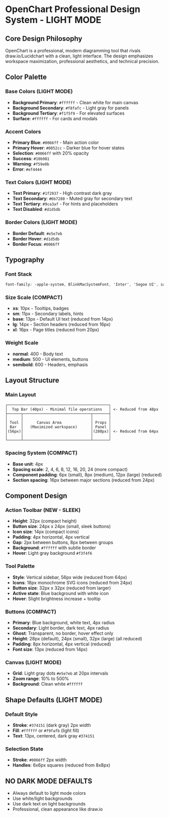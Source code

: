 # OpenChart Professional Design System - LIGHT MODE

## Core Design Philosophy
OpenChart is a professional, modern diagramming tool that rivals draw.io/Lucidchart with a clean, light interface. The design emphasizes workspace maximization, professional aesthetics, and technical precision.

## Color Palette

### Base Colors (LIGHT MODE)
- **Background Primary**: `#ffffff` - Clean white for main canvas
- **Background Secondary**: `#f8fafc` - Light gray for panels
- **Background Tertiary**: `#f1f5f9` - For elevated surfaces
- **Surface**: `#ffffff` - For cards and modals

### Accent Colors
- **Primary Blue**: `#0066ff` - Main action color
- **Primary Hover**: `#0052cc` - Darker blue for hover states
- **Selection**: `#0066ff` with 20% opacity
- **Success**: `#10b981`
- **Warning**: `#f59e0b`
- **Error**: `#ef4444`

### Text Colors (LIGHT MODE)
- **Text Primary**: `#1f2937` - High contrast dark gray
- **Text Secondary**: `#6b7280` - Muted gray for secondary text
- **Text Tertiary**: `#9ca3af` - For hints and placeholders
- **Text Disabled**: `#d1d5db`

### Border Colors (LIGHT MODE)
- **Border Default**: `#e5e7eb`
- **Border Hover**: `#d1d5db`
- **Border Focus**: `#0066ff`

## Typography

### Font Stack
```css
font-family: -apple-system, BlinkMacSystemFont, 'Inter', 'Segoe UI', sans-serif;
```

### Size Scale (COMPACT)
- **xs**: 10px - Tooltips, badges
- **sm**: 11px - Secondary labels, hints
- **base**: 13px - Default UI text (reduced from 14px)
- **lg**: 14px - Section headers (reduced from 16px)
- **xl**: 16px - Page titles (reduced from 20px)

### Weight Scale
- **normal**: 400 - Body text
- **medium**: 500 - UI elements, buttons
- **semibold**: 600 - Headers, emphasis

## Layout Structure

### Main Layout
```
┌─────────────────────────────────────────────┐
│  Top Bar (40px) - Minimal file operations   │ <- Reduced from 48px
├──────┬──────────────────────────────┬───────┤
│      │                              │       │
│ Tool │      Canvas Area             │ Props │
│ Bar  │   (Maximized workspace)      │ Panel │
│(56px)│                              │(280px)│ <- Reduced from 64px
│      │                              │       │
└──────┴──────────────────────────────┴───────┘
```

### Spacing System (COMPACT)
- **Base unit**: 4px
- **Spacing scale**: 2, 4, 6, 8, 12, 16, 20, 24 (more compact)
- **Component padding**: 6px (small), 8px (medium), 12px (large) (reduced)
- **Section spacing**: 16px between major sections (reduced from 24px)

## Component Design

### Action Toolbar (NEW - SLEEK)
- **Height**: 32px (compact height)
- **Button size**: 24px x 24px (small, sleek buttons)
- **Icon size**: 14px (compact icons)
- **Padding**: 4px horizontal, 4px vertical
- **Gap**: 2px between buttons, 8px between groups
- **Background**: `#ffffff` with subtle border
- **Hover**: Light gray background `#f3f4f6`

### Tool Palette
- **Style**: Vertical sidebar, 56px wide (reduced from 64px)
- **Icons**: 18px monochrome SVG icons (reduced from 24px)
- **Button size**: 32px x 32px (reduced from larger)
- **Active state**: Blue background with white icon
- **Hover**: Slight brightness increase + tooltip

### Buttons (COMPACT)
- **Primary**: Blue background, white text, 4px radius
- **Secondary**: Light border, dark text, 4px radius
- **Ghost**: Transparent, no border, hover effect only
- **Height**: 28px (default), 24px (small), 32px (large) (all reduced)
- **Padding**: 8px horizontal, 4px vertical (reduced)
- **Font size**: 13px (reduced from 14px)

### Canvas (LIGHT MODE)
- **Grid**: Light gray dots `#e5e7eb` at 20px intervals
- **Zoom range**: 10% to 500%
- **Background**: Clean white `#ffffff`

## Shape Defaults (LIGHT MODE)

### Default Style
- **Stroke**: `#374151` (dark gray) 2px width
- **Fill**: `#ffffff` or `#f9fafb` (light fill)
- **Text**: 13px, centered, dark gray `#374151`

### Selection State
- **Stroke**: `#0066ff` 2px width
- **Handles**: 6x6px squares (reduced from 8x8px)

## NO DARK MODE DEFAULTS
- Always default to light mode colors
- Use white/light backgrounds
- Use dark text on light backgrounds
- Professional, clean appearance like draw.io